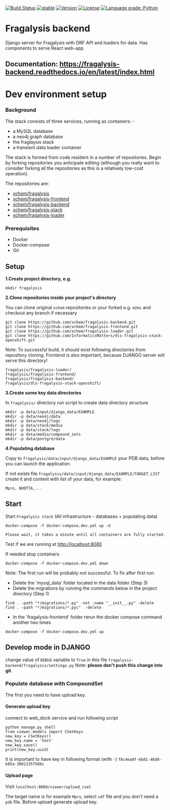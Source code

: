 [![Build Status](https://travis-ci.com/xchem/fragalysis-backend.svg?branch=master)](https://travis-ci.com/xchem/fragalysis-backend)
[![stable](http://badges.github.io/stability-badges/dist/stable.svg)](http://github.com/badges/stability-badges)
[![Version](http://img.shields.io/badge/version-0.0.1-blue.svg?style=flat)](https://github.com/xchem/fragalysis-backend)
[![License](http://img.shields.io/badge/license-Apache%202.0-blue.svg?style=flat)](https://github.com/xchem/fragalysis-backend/blob/master/LICENSE.txt)
[![Language grade: Python](https://img.shields.io/lgtm/grade/python/g/xchem/fragalysis-backend.svg?logo=lgtm&logoWidth=18)](https://lgtm.com/projects/g/xchem/fragalysis-backend/context:python)

# Fragalysis backend
Django server for Fragalysis with DRF API and loaders for data. Has components to serve React web-app.

## Documentation: https://fragalysis-backend.readthedocs.io/en/latest/index.html ##

# Dev environment setup
### Background

The stack consists of three services, running as containers: -

- a MySQL database
- a neo4j graph database
- the fraglaysis stack
- a transient data loader container

The stack is formed from code resident in a number of repositories.
Begin by forking repositories you anticipate editing (although you really want
to consider forking all the repositories as this is a relatively low-cost
operation).

The repositories are:

- [xchem/fragalysis](https://github.com/xchem/fragalysis)
- [xchem/fragalysis-frontend](https://github.com/xchem/fragalysis-frontend)
- [xchem/fragalysis-backend](https://github.com/xchem/fragalysis-backend)
- [xchem/fragalysis-stack](https://github.com/xchem/fragalysis-stack)
- [xchem/fragalysis-loader](https://github.com/xchem/fragalysis-loader)

### Prerequisites

- Docker
- Docker-compose
- Git

## Setup

**1.Create project directory, e.g.**


```
mkdir fragalysis
```

**2.Clone repositories inside your project's directory**


You can clone original `xchem` repositories or your forked e.g. `m2ms` and checkout any branch if necessary
```
git clone https://github.com/xchem/fragalysis-backend.git
git clone https://github.com/xchem/fragalysis-frontend.git
git clone https://github.com/xchem/fragalysis-loader.git
git clone https://github.com/InformaticsMatters/dls-fragalysis-stack-openshift.git
```
Note: 
To successful build, it should exist following directories from repository cloning.
Frontend is also important, because DJANGO server will serve this directory!
```$xslt
fragalysis/fragalysis-loader/
fragalysis/fragalysis-frontend/
fragalysis/fragalysis-backend/
fragalysis/dls-fragalysis-stack-openshift/
```

**3.Create some key data directories**


In `fragalysis/` directory run script to create data directory structure
```
mkdir -p data/input/django_data/EXAMPLE
mkdir -p data/neo4j/data
mkdir -p data/neo4j/logs
mkdir -p data/stack/media
mkdir -p data/stack/logs
mkdir -p data/media/compound_sets
mkdir -p data/postgre/data
```
**4.Populating database** 


Copy to `fragalysis/data/input/django_data/EXAMPLE` your PDB data, before you can launch the application.

If not exists file `fragalysis/data/input/django_data/EXAMPLE/TARGET_LIST` create it and content with list of your data, for example:
```
Mpro, NUDT7A,...
```

## Start
Start `Fragalysis stack` (All infrastructure - databases + populating data)

```
docker-compose -f docker-compose.dev.yml up -d
```

`Please wait, it takes a minute until all containers are fully started.`

Test if we are running at [http://localhost:8080](http://localhost:8080)

If needed stop containers

```
docker-compose -f docker-compose.dev.yml down
```


Note: The first run will be probably not successful. To fix after first run: 
- Delete the 'mysql_data' folder located in the data folder (Step 3) 
- Delete the migrations by running the commands below in the project directory (Step 1)
```
find . -path "*/migrations/*.py" -not -name "__init__.py" -delete
find . -path "*/migrations/*.pyc"  -delete
```
- In the 'fragalysis-frontend' folder rerun the docker compose command another two times 
```
docker-compose -f docker-compose.dev.yml up
```


## Develop mode in DJANGO
change value of `DEBUG` variable to `True` in this file
`fragalysis-backend/fragalysis/settings.py`
Note: **please don't push this change into git**

### Populate database with CompoundSet
The first you need to have upload key.
#### Generate upload key
connect to web_dock service and run following script
```
python manage.py shell
from viewer.models import CSetKeys
new_key = CSetKeys()
new_key.name = 'test'
new_key.save()
print(new_key.uuid)
```

It is important to have key in following format (with `-`)
`f8c4ea0f-6b81-46d0-b85a-3601135756bc` 

#### Upload page
Visit `localhost:8080/viewer/upload_cset`

The target name is for example `Mpro`, select `sdf` file and you don't need a `pdb` file. 
Before upload generate upload key.

